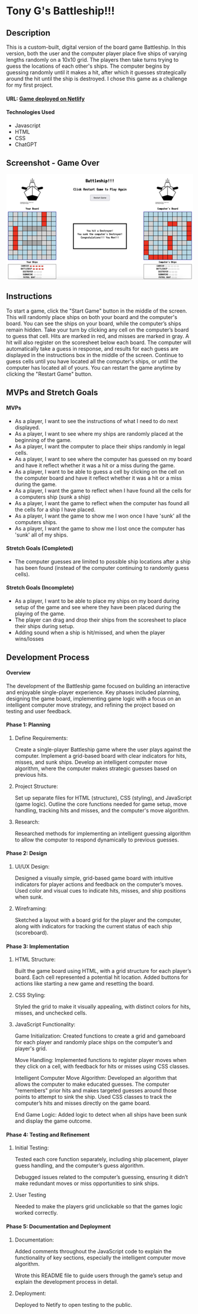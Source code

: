 # Tony G's Battleship!!!

## Description
This is a custom-built, digital version of the board game Battleship. In this version, both the user and the computer player place five ships of varying lengths randomly on a 10x10 grid. The players then take turns trying to guess the locations of each other's ships. The computer begins by guessing randomly until it makes a hit, after which it guesses strategically around the hit until the ship is destroyed. I chose this game as a challenge for my first project.

#### URL:  [Game deployed on Netlify](https://tony-gadaleta-battleship.netlify.app/)

#### Technologies Used
* Javascript
* HTML
* CSS
* ChatGPT

## Screenshot - Game Over

![Game Over Display](./assets/Game_Over_Screenshot.png 'Game Over Screenshot')

## Instructions

To start a game, click the "Start Game" button in the middle of the screen. This will randomly place ships on both your board and the computer's board. You can see the ships on your board, while the computer’s ships remain hidden. Take your turn by clicking any cell on the computer’s board to guess that cell. Hits are marked in red, and misses are marked in gray. A hit will also register on the scoresheet below each board. The computer will automatically take a guess in response, and results for each guess are displayed in the instructions box in the middle of the screen. Continue to guess cells until you have located all the computer's ships, or until the computer has located all of yours. You can restart the game anytime by clicking the "Restart Game" button.

## MVPs and Stretch Goals
#### MVPs
*  As a player, I want to see the instructions of what I need to do next displayed.
* As a player, I want to see where my ships are randomly placed at the beginning of the game.
* As a player, I want the computer to place their ships randomly in legal cells.
* As a player, I want to see where the computer has guessed on my board and have it reflect whether it was a hit or a miss during the game.
* As a player, I want to be able to guess a cell by clicking on the cell on the computer board and have it reflect whether it was a hit or a miss during the game.
* As a player, I want the game to reflect when I have found all the cells for a computers ship (sunk a ship)
* As a player, I want the game to reflect when the computer has found all the cells for a ship I have placed.
* As a player, I want the game to show me I won once I have 'sunk' all the computers ships.
* As a player, I want the game to show me I lost once the computer has 'sunk' all of my ships.

#### Stretch Goals (Completed)
* The computer guesses are limited to possible ship locations after a ship has been found (instead of the computer continuing to randomly guess cells).

#### Stretch Goals (Incomplete)
* As a player, I want to be able to place my ships on my board during setup of the game and see where they have been placed during the playing of the game.
* The player can drag and drop their ships from the scoresheet to place their ships during setup.
* Adding sound when a ship is hit/missed, and when the player wins/losses

## Development Process
#### Overview

The development of the Battleship game focused on building an interactive and enjoyable single-player experience. Key phases included planning, designing the game board, implementing game logic with a focus on an intelligent computer move strategy, and refining the project based on testing and user feedback.

#### Phase 1: Planning
1. Define Requirements:

    Create a single-player Battleship game where the user plays against the computer.
    Implement a grid-based board with clear indicators for hits, misses, and sunk ships.
    Develop an intelligent computer move algorithm, where the computer makes strategic guesses based on previous hits.
2. Project Structure:

    Set up separate files for HTML (structure), CSS (styling), and JavaScript (game logic).
    Outline the core functions needed for game setup, move handling, tracking hits and misses, and the computer's move algorithm.
3. Research:

    Researched methods for implementing an intelligent guessing algorithm to allow the computer to respond dynamically to previous guesses.

#### Phase 2: Design
1. UI/UX Design:

    Designed a visually simple, grid-based game board with intuitive indicators for player actions and feedback on the computer’s moves.
    Used color and visual cues to indicate hits, misses, and ship positions when sunk.

2. Wireframing:

    Sketched a layout with a board grid for the player and the computer, along with indicators for tracking the current status of each ship (scoreboard).

#### Phase 3: Implementation
1. HTML Structure:

    Built the game board using HTML, with a grid structure for each player’s board. Each cell represented a potential hit location.
    Added buttons for actions like starting a new game and resetting the board.
2. CSS Styling:

    Styled the grid to make it visually appealing, with distinct colors for hits, misses, and unchecked cells.
3. JavaScript Functionality:

    Game Initialization:
        Created functions to create a grid and gameboard for each player and randomly place ships on the computer’s and player's grid.
    
    Move Handling:
        Implemented functions to register player moves when they click on a cell, with feedback for hits or misses using CSS classes.
    
    Intelligent Computer Move Algorithm:
        Developed an algorithm that allows the computer to make educated guesses. The computer "remembers" prior hits and makes targeted guesses around those points to attempt to sink the ship.
        Used CSS classes to track the computer’s hits and misses directly on the game board.
    
    End Game Logic:
        Added logic to detect when all ships have been sunk and display the game outcome.

#### Phase 4: Testing and Refinement

1. Initial Testing:

    Tested each core function separately, including ship placement, player guess handling, and the computer’s
    guess algorithm.

    Debugged issues related to the computer’s guessing, ensuring it didn’t make redundant moves or miss opportunities to sink ships.

2. User Testing

    Needed to make the players grid unclickable so that the games logic worked correctly.

#### Phase 5: Documentation and Deployment
1. Documentation:

    Added comments throughout the JavaScript code to explain the functionality of key sections, especially the intelligent computer move algorithm.
    
    Wrote this README file to guide users through the game’s setup and explain the development process in detail.

2. Deployment:

    Deployed to Netify to open testing to the public.